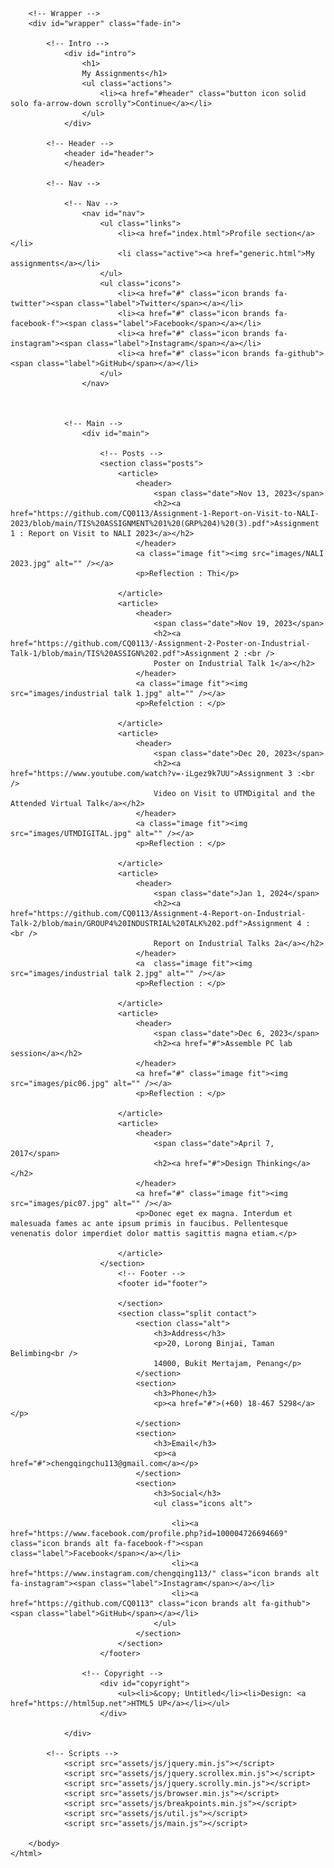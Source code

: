 <!DOCTYPE HTML>
<!--
	Massively by HTML5 UP
	html5up.net | @ajlkn
	Free for personal and commercial use under the CCA 3.0 license (html5up.net/license)
-->
<html>
	<head>
		<title>Profile section</title>
		<meta charset="utf-8" />
		<meta name="viewport" content="width=device-width, initial-scale=1, user-scalable=no" />
		<link rel="stylesheet" href="assets/css/main.css" />
		<noscript><link rel="stylesheet" href="assets/css/noscript.css" /></noscript>
	</head>
	<body class="is-preload">

		<!-- Wrapper -->
		<div id="wrapper" class="fade-in">

			<!-- Intro -->
				<div id="intro">
					<h1>
					My Assignments</h1>
					<ul class="actions">
						<li><a href="#header" class="button icon solid solo fa-arrow-down scrolly">Continue</a></li>
					</ul>
				</div>

			<!-- Header -->
				<header id="header">
				</header>

			<!-- Nav -->

				<!-- Nav -->
					<nav id="nav">
						<ul class="links">
							<li><a href="index.html">Profile section</a></li>
							<li class="active"><a href="generic.html">My assignments</a></li>
						</ul>
						<ul class="icons">
							<li><a href="#" class="icon brands fa-twitter"><span class="label">Twitter</span></a></li>
							<li><a href="#" class="icon brands fa-facebook-f"><span class="label">Facebook</span></a></li>
							<li><a href="#" class="icon brands fa-instagram"><span class="label">Instagram</span></a></li>
							<li><a href="#" class="icon brands fa-github"><span class="label">GitHub</span></a></li>
						</ul>
					</nav>

					

				<!-- Main -->
					<div id="main">

						<!-- Posts -->
						<section class="posts">
							<article>
								<header>
									<span class="date">Nov 13, 2023</span>
									<h2><a href="https://github.com/CQ0113/Assignment-1-Report-on-Visit-to-NALI-2023/blob/main/TIS%20ASSIGNMENT%201%20(GRP%204)%20(3).pdf">Assignment 1 : Report on Visit to NALI 2023</a></h2>
								</header>
								<a class="image fit"><img src="images/NALI 2023.jpg" alt="" /></a>
								<p>Reflection : Thi</p>

							</article>
							<article>
								<header>
									<span class="date">Nov 19, 2023</span>
									<h2><a href="https://github.com/CQ0113/-Assignment-2-Poster-on-Industrial-Talk-1/blob/main/TIS%20ASSIGN%202.pdf">Assignment 2 :<br />
									Poster on Industrial Talk 1</a></h2>
								</header>
								<a class="image fit"><img src="images/industrial talk 1.jpg" alt="" /></a>
								<p>Refelction : </p>

							</article>
							<article>
								<header>
									<span class="date">Dec 20, 2023</span>
									<h2><a href="https://www.youtube.com/watch?v=-iLgez9k7UU">Assignment 3 :<br />
									Video on Visit to UTMDigital and the Attended Virtual Talk</a></h2>
								</header>
								<a class="image fit"><img src="images/UTMDIGITAL.jpg" alt="" /></a>
								<p>Reflection : </p>
							
							</article>
							<article>
								<header>
									<span class="date">Jan 1, 2024</span>
									<h2><a href="https://github.com/CQ0113/Assignment-4-Report-on-Industrial-Talk-2/blob/main/GROUP4%20INDUSTRIAL%20TALK%202.pdf">Assignment 4 : <br />
									Report on Industrial Talks 2a</a></h2>
								</header>
								<a  class="image fit"><img src="images/industrial talk 2.jpg" alt="" /></a>
								<p>Reflection : </p>

							</article>
							<article>
								<header>
									<span class="date">Dec 6, 2023</span>
									<h2><a href="#">Assemble PC lab session</a></h2>
								</header>
								<a href="#" class="image fit"><img src="images/pic06.jpg" alt="" /></a>
								<p>Reflection : </p>
							
							</article>
							<article>
								<header>
									<span class="date">April 7, 2017</span>
									<h2><a href="#">Design Thinking</a></h2>
								</header>
								<a href="#" class="image fit"><img src="images/pic07.jpg" alt="" /></a>
								<p>Donec eget ex magna. Interdum et malesuada fames ac ante ipsum primis in faucibus. Pellentesque venenatis dolor imperdiet dolor mattis sagittis magna etiam.</p>
								
							</article>
						</section>
							<!-- Footer -->
							<footer id="footer">
	
							</section>
							<section class="split contact">
								<section class="alt">
									<h3>Address</h3>
									<p>20, Lorong Binjai, Taman Belimbing<br />
									14000, Bukit Mertajam, Penang</p>
								</section>
								<section>
									<h3>Phone</h3>
									<p><a href="#">(+60) 18-467 5298</a></p>
								</section>
								<section>
									<h3>Email</h3>
									<p><a href="#">chengqingchu113@gmail.com</a></p>
								</section>
								<section>
									<h3>Social</h3>
									<ul class="icons alt">
		
										<li><a href="https://www.facebook.com/profile.php?id=100004726694669" class="icon brands alt fa-facebook-f"><span class="label">Facebook</span></a></li>
										<li><a href="https://www.instagram.com/chengqing113/" class="icon brands alt fa-instagram"><span class="label">Instagram</span></a></li>
										<li><a href="https://github.com/CQ0113" class="icon brands alt fa-github"><span class="label">GitHub</span></a></li>
									</ul>
								</section>
							</section>
						</footer>
	
					<!-- Copyright -->
						<div id="copyright">
							<ul><li>&copy; Untitled</li><li>Design: <a href="https://html5up.net">HTML5 UP</a></li></ul>
						</div>
	
				</div>
	
			<!-- Scripts -->
				<script src="assets/js/jquery.min.js"></script>
				<script src="assets/js/jquery.scrollex.min.js"></script>
				<script src="assets/js/jquery.scrolly.min.js"></script>
				<script src="assets/js/browser.min.js"></script>
				<script src="assets/js/breakpoints.min.js"></script>
				<script src="assets/js/util.js"></script>
				<script src="assets/js/main.js"></script>
	
		</body>
	</html>
